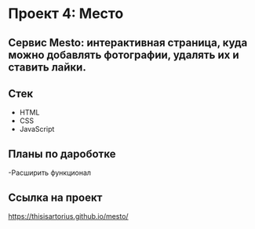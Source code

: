 # Проект 4: Место

## Cервис Mesto: интерактивная страница, куда можно добавлять фотографии, удалять их и ставить лайки.

## Стек

- HTML
- CSS
- JavaScript

## Планы по дароботке
-Расширить функционал

## Ссылка на проект

https://thisisartorius.github.io/mesto/
